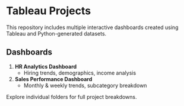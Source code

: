 # Tableau Projects

This repository includes multiple interactive dashboards created using Tableau and Python-generated datasets.

## Dashboards

1. **HR Analytics Dashboard**
   - Hiring trends, demographics, income analysis
2. **Sales Performance Dashboard**
   - Monthly & weekly trends, subcategory breakdown

Explore individual folders for full project breakdowns.
